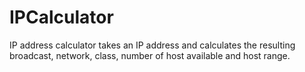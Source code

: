 # IPCalculator
IP address calculator takes an IP address and calculates the resulting broadcast, network, class, number of host available and host range.
